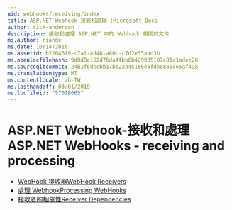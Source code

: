 ```yaml
---
uid: webhooks/receiving/index
title: ASP.NET Webhook-接收和處理 |Microsoft Docs
author: rick-anderson
description: 接收和處理 ASP.NET 中的 Webhook 相關的文件
ms.author: riande
ms.date: 10/14/2016
ms.assetid: b22046f9-c7a1-4d46-a80c-c7d2e35aad3b
ms.openlocfilehash: 9d8d8c162d76da4fbb6b429985107c01c1adec26
ms.sourcegitcommit: 24b1f6decbb17bb22a45166e5fdb0845c65af498
ms.translationtype: MT
ms.contentlocale: zh-TW
ms.lasthandoff: 03/01/2019
ms.locfileid: "57018665"
---
```

# <a name="aspnet-webhooks---receiving-and-processing"></a><span data-ttu-id="6b0f9-103">ASP.NET Webhook-接收和處理</span><span class="sxs-lookup"><span data-stu-id="6b0f9-103">ASP.NET WebHooks - receiving and processing</span></span>

* [<span data-ttu-id="6b0f9-104">WebHook 接收器</span><span class="sxs-lookup"><span data-stu-id="6b0f9-104">WebHook Receivers</span></span>](receivers.md)
* [<span data-ttu-id="6b0f9-105">處理 Webhook</span><span class="sxs-lookup"><span data-stu-id="6b0f9-105">Processing WebHooks</span></span>](handlers.md)
* [<span data-ttu-id="6b0f9-106">接收者的相依性</span><span class="sxs-lookup"><span data-stu-id="6b0f9-106">Receiver Dependencies</span></span>](dependencies.md)
